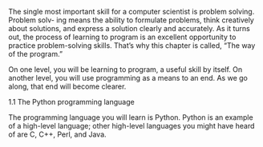 The single most important skill for a computer scientist is problem solving. Problem solv- ing means the ability to formulate problems, think creatively about solutions, and express a solution clearly and accurately. As it turns out, the process of learning to program is an excellent opportunity to practice problem-solving skills. That’s why this chapter is called, “The way of the program.”

On one level, you will be learning to program, a useful skill by itself. On another level, you will use programming as a means to an end. As we go along, that end will become clearer.

1.1 The Python programming language

The programming language you will learn is Python. Python is an example of a high-level language; other high-level languages you might have heard of are C, C++, Perl, and Java.